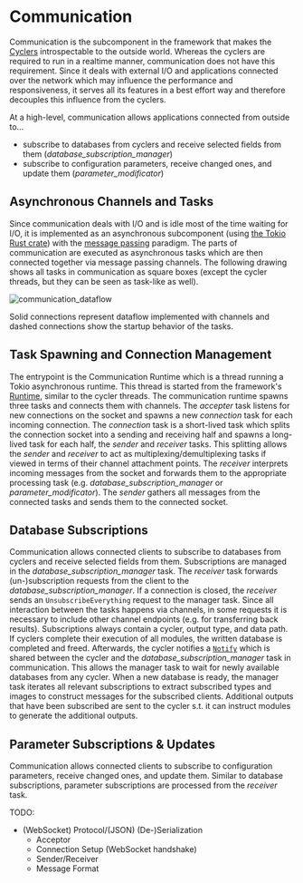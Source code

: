 # Communication

Communication is the subcomponent in the framework that makes the [Cyclers](./cyclers.md) introspectable to the outside world.
Whereas the cyclers are required to run in a realtime manner, communication does not have this requirement.
Since it deals with external I/O and applications connected over the network which may influence the performance and responsiveness, it serves all its features in a best effort way and therefore decouples this influence from the cyclers.

At a high-level, communication allows applications connected from outside to...

- subscribe to databases from cyclers and receive selected fields from them (*database_subscription_manager*)
- subscribe to configuration parameters, receive changed ones, and update them (*parameter_modificator*)

## Asynchronous Channels and Tasks

Since communication deals with I/O and is idle most of the time waiting for I/O, it is implemented as an asynchronous subcomponent (using [the Tokio Rust crate](https://tokio.rs/)) with the [message passing](https://en.wikipedia.org/wiki/Message_passing) paradigm.
The parts of communication are executed as asynchronous tasks which are then connected together via message passing channels.
The following drawing shows all tasks in communication as square boxes (except the cycler threads, but they can be seen as task-like as well).

![communication_dataflow](./communication_dataflow.png)

Solid connections represent dataflow implemented with channels and dashed connections show the startup behavior of the tasks.

## Task Spawning and Connection Management

The entrypoint is the Communication Runtime which is a thread running a Tokio asynchronous runtime.
This thread is started from the framework's [Runtime](./runtime.md), similar to the cycler threads.
The communication runtime spawns three tasks and connects them with channels.
The _accepter_ task listens for new connections on the socket and spawns a new _connection_ task for each incoming connection.
The _connection_ task is a short-lived task which splits the connection socket into a sending and receiving half and spawns a long-lived task for each half, the _sender_ and _receiver_ tasks.
This splitting allows the _sender_ and _receiver_ to act as multiplexing/demultiplexing tasks if viewed in terms of their channel attachment points.
The _receiver_ interprets incoming messages from the socket and forwards them to the appropriate processing task (e.g. _database_subscription_manager_ or _parameter_modificator_).
The _sender_ gathers all messages from the connected tasks and sends them to the connected socket.

## Database Subscriptions

Communication allows connected clients to subscribe to databases from cyclers and receive selected fields from them.
Subscriptions are managed in the _database_subscription_manager_ task.
The _receiver_ task forwards (un-)subscription requests from the client to the _database_subscription_manager_.
If a connection is closed, the _receiver_ sends an `UnsubscribeEverything` request to the manager task.
Since all interaction between the tasks happens via channels, in some requests it is necessary to include other channel endpoints (e.g. for transferring back results).
Subscriptions always contain a cycler, output type, and data path.
If cyclers complete their execution of all modules, the written database is completed and freed.
Afterwards, the cycler notifies a [`Notify`](https://docs.rs/tokio/latest/tokio/sync/struct.Notify.html) which is shared between the cycler and the _database_subscription_manager_ task in communication.
This allows the manager task to wait for newly available databases from any cycler.
When a new database is ready, the manager task iterates all relevant subscriptions to extract subscribed types and images to construct messages for the subscribed clients.
Additional outputs that have been subscribed are sent to the cycler s.t. it can instruct modules to generate the additional outputs.

## Parameter Subscriptions & Updates

Communication allows connected clients to subscribe to configuration parameters, receive changed ones, and update them.
Similar to database subscriptions, parameter subscriptions are processed from the _receiver_ task.

TODO:

- (WebSocket) Protocol/(JSON) (De-)Serialization
    - Acceptor
    - Connection Setup (WebSocket handshake)
    - Sender/Receiver
    - Message Format

